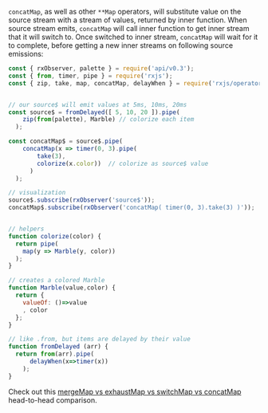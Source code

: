 <!--
name:		
title:		concatMap
pageTitle:	RxJS concatMap operator example + marble diagram
desc:		concatMap will substitute value on the source Observable with an Observable, returned by inner function. See this example of RxJS concatMap with a timer
docsUrl:	https://rxjs.dev/api/operators/concatMap
-->

`concatMap`, as well as other `**Map` operators, will substitute value on the source stream with a stream of values, returned by inner function. When source stream emits, `concatMap` will call inner function to get inner stream that it will switch to. Once switched to inner stream, `concatMap` will wait for it to complete, before getting a new inner streams on following source emissions:

```js
const { rxObserver, palette } = require('api/v0.3');
const { from, timer, pipe } = require('rxjs');
const { zip, take, map, concatMap, delayWhen } = require('rxjs/operators');


// our source$ will emit values at 5ms, 10ms, 20ms
const source$ = fromDelayed([ 5, 10, 20 ]).pipe(
    zip(from(palette), Marble) // colorize each item
  );

const concatMap$ = source$.pipe(
    concatMap(x => timer(0, 3).pipe(
        take(3),
        colorize(x.color))  // colorize as source$ value
      )
  );

// visualization
source$.subscribe(rxObserver('source$'));
concatMap$.subscribe(rxObserver('concatMap( timer(0, 3).take(3) )'));


// helpers
function colorize(color) {
  return pipe(
    map(y => Marble(y, color))
  );
}

// creates a colored Marble
function Marble(value,color) {
  return {
    valueOf: ()=>value
    , color
  };
}

// like .from, but items are delayed by their value
function fromDelayed (arr) {
  return from(arr).pipe(
      delayWhen(x=>timer(x))
    );
}

```

Check out this [mergeMap vs exhaustMap vs switchMap vs concatMap](/rxjs/mergeMap-vs-exhaustMap-vs-switchMap-vs-concatMap) head-to-head comparison.
